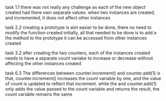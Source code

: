 task 1.1 
there was not really any challenge as each of the new object created had there own separate values. when two instances are created, and incremented, it does not affect other instances


task 2.2
creating a prototype is alot easier to be done, there no need to modify the function created initially, all that needed to be done is to add a the method to the prototype it can be accessed from other instances created

task 3.2
after creating the two counters, each of the instances created needs to have a separate count variabe to increase or decrease without affecting the other instances created

task 6.3
The differences between counter.increment() and counter.add(1) is that, counter.increment() increases the count variable by one, and the value of count is updated to reflect that increment. while the and counter.add(1) only adds the value passed to the count variable and returns the result, the count variable remains the same